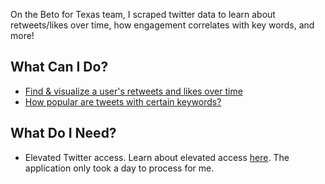 On the Beto for Texas team, I scraped twitter data to learn about retweets/likes over time, how engagement correlates with key words, and more! 

## What Can I Do?
- [Find & visualize a user's retweets and likes over time](https://github.com/sejal234/social_media_scraping/blob/main/Publishable_Twitter_Metrics_Over_Time.ipynb)
- [How popular are tweets with certain keywords?](https://github.com/sejal234/social_media_scraping/blob/main/Keywords%20Twitter.py)

## What Do I Need?
- Elevated Twitter access. Learn about elevated access [here](https://developer.twitter.com/en/portal/products/elevated). The application only took a day to process for me. 
